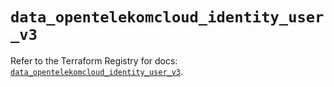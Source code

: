 # `data_opentelekomcloud_identity_user_v3`

Refer to the Terraform Registry for docs: [`data_opentelekomcloud_identity_user_v3`](https://registry.terraform.io/providers/opentelekomcloud/opentelekomcloud/1.36.9/docs/data-sources/identity_user_v3).

